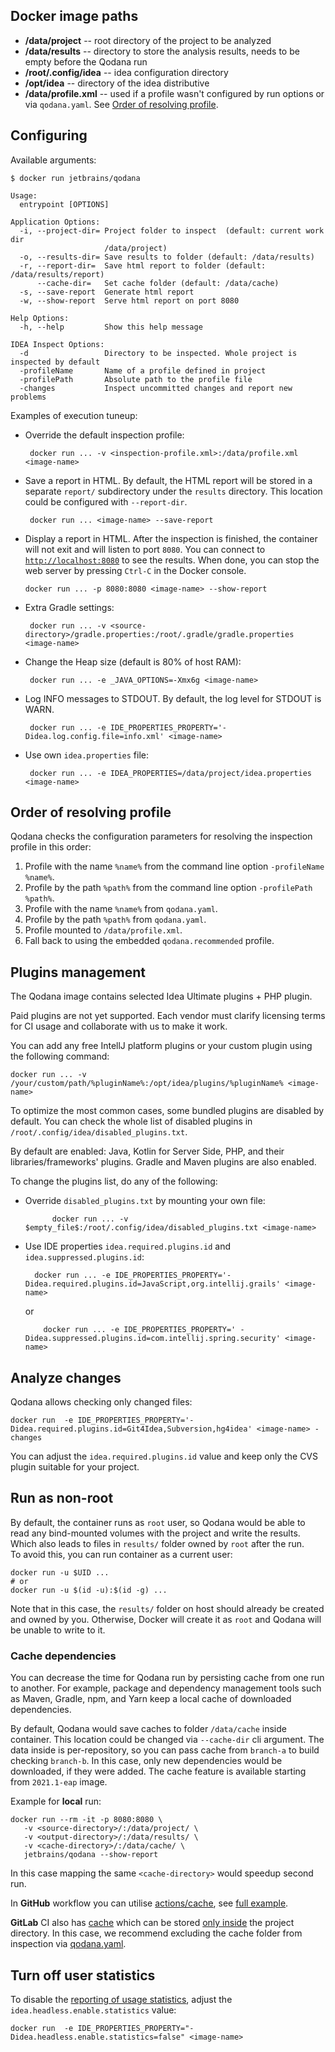 [//]: # (title: Docker Image Paths and Configuration Options)

## Docker image paths

- **/data/project**       -- root directory of the project to be analyzed
- **/data/results**       -- directory to store the analysis results, needs to be empty before the Qodana run
- **/root/.config/idea**  -- idea configuration directory
- **/opt/idea**           -- directory of the idea distributive
- **/data/profile.xml**   -- used if a profile wasn't configured by run options or via `qodana.yaml`. See [Order of resolving profile](#Order+of+resolving+profile).

## Configuring

Available arguments:

```shell
$ docker run jetbrains/qodana

Usage:
  entrypoint [OPTIONS]

Application Options:
  -i, --project-dir= Project folder to inspect  (default: current work dir
                     /data/project)
  -o, --results-dir= Save results to folder (default: /data/results)
  -r, --report-dir=  Save html report to folder (default: /data/results/report)
      --cache-dir=   Set cache folder (default: /data/cache)
  -s, --save-report  Generate html report
  -w, --show-report  Serve html report on port 8080

Help Options:
  -h, --help         Show this help message

IDEA Inspect Options:
  -d                 Directory to be inspected. Whole project is inspected by default
  -profileName       Name of a profile defined in project
  -profilePath       Absolute path to the profile file
  -changes           Inspect uncommitted changes and report new problems
```

Examples of execution tuneup:

- Override the default inspection profile:

  ```shell
   docker run ... -v <inspection-profile.xml>:/data/profile.xml <image-name>
   ```

- Save a report in HTML. By default, the HTML report will be stored in a separate `report/` subdirectory under the `results` directory. This location could be configured with `--report-dir`.

  ```shell
   docker run ... <image-name> --save-report
   ```

- Display a report in HTML. After the inspection is finished, the container will not exit and will listen to port `8080`. You can connect to [`http://localhost:8080`](http://localhost:8080) to see the results. When done, you can stop the web server by pressing `Ctrl-C` in the Docker console.

   ```shell
   docker run ... -p 8080:8080 <image-name> --show-report
   ```

- Extra Gradle settings:

  ```shell
   docker run ... -v <source-directory>/gradle.properties:/root/.gradle/gradle.properties <image-name>
   ```

- Change the Heap size (default is 80% of host RAM):

  ```shell
   docker run ... -e _JAVA_OPTIONS=-Xmx6g <image-name>
   ```

- Log INFO messages to STDOUT. By default, the log level for STDOUT is WARN.

  ```shell
   docker run ... -e IDE_PROPERTIES_PROPERTY='-Didea.log.config.file=info.xml' <image-name>
   ```

- Use own `idea.properties` file:

  ```shell
   docker run ... -e IDEA_PROPERTIES=/data/project/idea.properties <image-name>
   ```


## Order of resolving profile

Qodana checks the configuration parameters for resolving the inspection profile in this order:
1. Profile with the name `%name%` from the command line option `-profileName %name%`.
2. Profile by the path `%path%` from the command line option `-profilePath %path%`.
3. Profile with the name `%name%` from `qodana.yaml`.
4. Profile by the path `%path%` from `qodana.yaml`.
5. Profile mounted to `/data/profile.xml`.
6. Fall back to using the embedded `qodana.recommended` profile.

## Plugins management

The Qodana image contains selected Idea Ultimate plugins + PHP plugin.

Paid plugins are not yet supported. Each vendor must clarify licensing terms for CI usage and collaborate with us to make it work.

You can add any free IntellJ platform plugins or your custom plugin using the following command:

```shell
docker run ... -v /your/custom/path/%pluginName%:/opt/idea/plugins/%pluginName% <image-name>
```

To optimize the most common cases, some bundled plugins are disabled by default. You can check the whole list of disabled plugins in `/root/.config/idea/disabled_plugins.txt`.

By default are enabled: Java, Kotlin for Server Side, PHP, and their libraries/frameworks' plugins. Gradle and Maven plugins are also enabled.

To change the plugins list, do any of the following:
- Override `disabled_plugins.txt` by mounting your own file:

  ```shell
        docker run ... -v $empty_file$:/root/.config/idea/disabled_plugins.txt <image-name>
    ```
- Use IDE properties `idea.required.plugins.id` and `idea.suppressed.plugins.id`:

  ```shell
    docker run ... -e IDE_PROPERTIES_PROPERTY='-Didea.required.plugins.id=JavaScript,org.intellij.grails' <image-name> 
    ```
  or

    ```shell
        docker run ... -e IDE_PROPERTIES_PROPERTY=' -Didea.suppressed.plugins.id=com.intellij.spring.security' <image-name> 
    ```

## Analyze changes

Qodana allows checking only changed files:

```shell
docker run  -e IDE_PROPERTIES_PROPERTY='-Didea.required.plugins.id=Git4Idea,Subversion,hg4idea' <image-name> -changes
```

You can adjust the `idea.required.plugins.id` value and keep only the CVS plugin suitable for your project.

## Run as non-root

By default, the container runs as `root` user, so Qodana would be able to read any bind-mounted volumes with the project and write the results. Which also leads to files in `results/` folder owned by `root` after the run.  
To avoid this, you can run container as a current user:

```shell
docker run -u $UID ...
# or
docker run -u $(id -u):$(id -g) ...
```

Note that in this case, the `results/` folder on host should already be created and owned by you. Otherwise, Docker will create it as `root` and Qodana will be unable to write to it.

### Cache dependencies

You can decrease the time for Qodana run by persisting cache from one run to another. For example, package and dependency management tools such as Maven, Gradle, npm, and Yarn keep a local cache of downloaded dependencies.

By default, Qodana would save caches to folder `/data/cache` inside container. This location could be changed via `--cache-dir` cli argument. The data inside is per-repository, so you can pass cache from `branch-a` to build checking `branch-b`. In this case, only new dependencies would be downloaded, if they were added. The cache feature is available starting from `2021.1-eap` image.

Example for **local** run:
   ```
   docker run --rm -it -p 8080:8080 \
      -v <source-directory>/:/data/project/ \
      -v <output-directory>/:/data/results/ \
      -v <cache-directory>/:/data/cache/ \
      jetbrains/qodana --show-report
   ```
In this case mapping the same `<cache-directory>` would speedup second run.

In **GitHub** workflow you can utilise [actions/cache](https://docs.github.com/en/actions/guides/caching-dependencies-to-speed-up-workflows), see [full example](docker-readme.md#Run+analysis+in+CI).

**GitLab** CI also has [cache](https://docs.gitlab.com/ee/ci/caching/) which can be stored [only inside](https://docs.gitlab.com/ee/ci/yaml/README.html#cachepaths) the project directory. In this case, we recommend excluding the cache folder from inspection via [qodana.yaml](qodana-yaml.md#Exclude+paths).

## Turn off user statistics

To disable the [reporting of usage statistics](docker-readme.md#Usage+statistics), adjust the `idea.headless.enable.statistics` value:

```shell
docker run  -e IDE_PROPERTIES_PROPERTY="-Didea.headless.enable.statistics=false" <image-name> 
```
